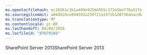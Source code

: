 ```yaml
---
ms.openlocfilehash: ec10361c1b1a499e92566955c172a5be778a517e
ms.sourcegitcommit: ad4d92dce894592a259721a1571b1d8736abacdb
ms.translationtype: MT
ms.contentlocale: pt-BR
ms.lasthandoff: 08/04/2020
ms.locfileid: "87679169"
---
```

<span data-ttu-id="b12f1-101">SharePoint Server 2013</span><span class="sxs-lookup"><span data-stu-id="b12f1-101">SharePoint Server 2013</span></span>

